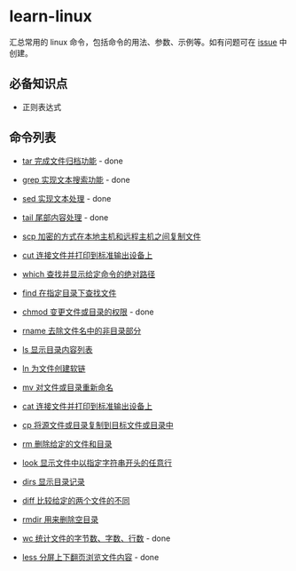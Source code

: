 # learn-linux

汇总常用的 linux 命令，包括命令的用法、参数、示例等。如有问题可在 [issue](https://github.com/wupengFEX/learn-linux/issues) 中创建。

## 必备知识点

- 正则表达式

## 命令列表

- [tar 完成文件归档功能](./src/tar.md) - done

- [grep 实现文本搜索功能](./src/grep.md) - done

- [sed 实现文本处理](./src/sed.md) - done

- [tail 尾部内容处理](./src/tail.md) - done

- [scp 加密的方式在本地主机和远程主机之间复制文件](./src/scp.md)

- [cut 连接文件并打印到标准输出设备上](./src/cut.md)

- [which 查找并显示给定命令的绝对路径](./src/which.md)

- [find 在指定目录下查找文件](./src/find.md)

- [chmod 变更文件或目录的权限](./src/chmod.md) - done

- [rname 去除文件名中的非目录部分](./src/rname.md)

- [ls 显示目录内容列表](./src/ls.md)

- [ln 为文件创建软链](./src/ln.md)

- [mv 对文件或目录重新命名](./src/mv.md)

- [cat 连接文件并打印到标准输出设备上](./src/cat.md)

- [cp 将源文件或目录复制到目标文件或目录中](./src/cp.md)

- [rm 删除给定的文件和目录](./src/rm.md)

- [look 显示文件中以指定字符串开头的任意行](./src/look.md)

- [dirs 显示目录记录](./src/dirs.md)

- [diff 比较给定的两个文件的不同](./src/diff.md)

- [rmdir 用来删除空目录](./src/rmdir.md)

- [wc 统计文件的字节数、字数、行数](./src/wc.md) - done

- [less 分屏上下翻页浏览文件内容](./src/less.md) - done
